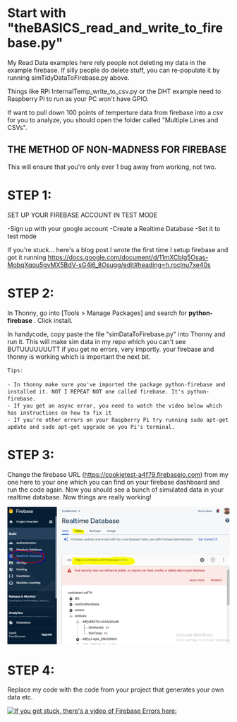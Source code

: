 # Start with "theBASICS_read_and_write_to_firebase.py"

My Read Data examples here rely people not deleting my data in the example firebase.
If silly people do delete stuff, you can re-populate it by running simTidyDataToFirebase.py above.

Things like RPi InternalTemp_write_to_csv.py or the DHT example need to Raspberry Pi to run as your PC won't have GPIO.

If want to pull down 100 points of temperture data from firebase into a csv for you to analyze, you should open the folder called "Multiple Lines and CSVs".

## THE METHOD OF NON-MADNESS FOR FIREBASE

This will ensure that you're only ever 1 bug away from working, not two.

# STEP 1: 
SET UP YOUR FIREBASE ACCOUNT IN TEST MODE

-Sign up with your google account
-Create a Realtime Database
-Set it to test mode

If you're stuck... here's a blog post I wrote the first time I setup firebase and got it running
https://docs.google.com/document/d/11mXCblg5Osas-MobqXqqu5gvMX5BdV-sG4j6_8Osugg/edit#heading=h.roclnu7xe40s

# STEP 2: 

In Thonny, go into [Tools > Manage Packages] and search for <b>python-firebase</b> . Click install.

In handycode, copy paste the file "simDataToFirebase.py" into Thonny and run it. This will make sim data in my repo which you can't see BUTUUUUUUUTT if you get no errors, very importly. your firebase and thonny is working which is important the next bit.

    Tips:

    - In thonny make sure you've imported the package python-firebase and installed it. NOT I REPEAT NOT one called firebase. It's python-firebase.
    - If you get an async error, you need to watch the video below which has instructions on how to fix it
    - If you're other errors on your Raspberry Pi try running sudo apt-get update and sudo apt-get upgrade on you Pi's terminal.
  
  

# STEP 3:
Change the firebase URL (https://cookietest-a4f79.firebaseio.com) from my one here to your one which you can find on your firebase dashboard and run the code again. Now you should see a bunch of simulated data in your realtime database. Now things are really working!

![Image of Firebasesessss](https://github.com/STJRush/handycode/blob/master/ALT1%20Websites%20and%20Firebase/Firebase/firebasetips.PNG)



# STEP 4:
Replace my code with the code from your project that generates your own data etc.

[![If you get stuck, there's a video of Firebase Errors here:](https://lh3.googleusercontent.com/proxy/8bHpJERKz6suTVBLn5QBYW8lGaBHmqsGgsQhoRmQogEWrW9oGVhljGyP4mzNUmnAOMTZPmnq2R6BCR2i0cv-WiKv6wJWofpijlB-t4HfWENGmnXkTjYHlOEIQbYiBShFG6iWo0jQtw2AettRXFs)](https://www.youtube.com/embed/o8UChpqV8Ow)

